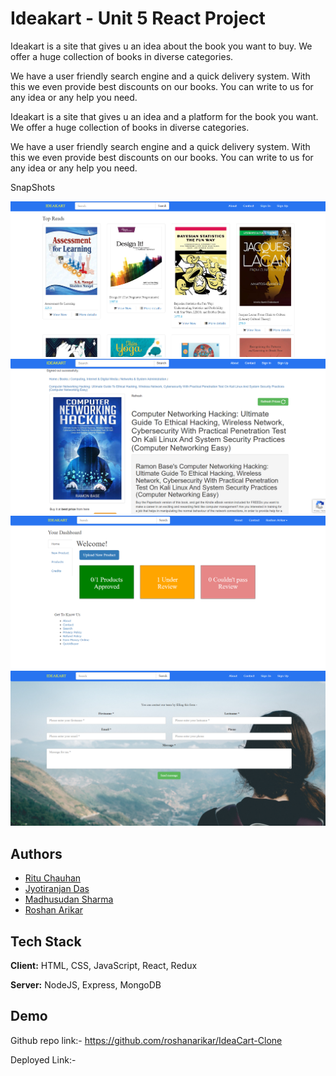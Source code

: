 
# Ideakart - Unit 5 React Project

Ideakart is a site that gives u an idea about the book you want to buy. We offer a huge collection of books in diverse categories.

We have a user friendly search engine and a quick delivery system. With this we even provide best discounts on our books. You can write to us for any idea or any help you need.

Ideakart is a site that gives u an idea and a platform for the book you want. We offer a huge collection of books in diverse categories.

We have a user friendly search engine and a quick delivery system. With this we even provide best discounts on our books. You can write to us for any idea or any help you need.


SnapShots

![Photo](./cloneIdeaCart/my-app/src/components/Readme%20data/snap1.png)
![Photo](./cloneIdeaCart/my-app/src/components/Readme%20data/snap2.png)
![Photo](./cloneIdeaCart/my-app/src/components/Readme%20data/snap3.png)
![Photo](./cloneIdeaCart/my-app/src/components/Readme%20data/snap4.png)

## Authors

- [Ritu Chauhan](https://github.com/architachauhan152)
- [Jyotiranjan Das](https://github.com/jyotiranjan98)
- [Madhusudan Sharma](https://github.com/msharmasharma)
- [Roshan Arikar ](https://github.com/roshanarikar)



## Tech Stack

**Client:** HTML, CSS, JavaScript, React, Redux

**Server:** NodeJS, Express, MongoDB


## Demo

Github repo link:-  https://github.com/roshanarikar/IdeaCart-Clone

Deployed Link:-  

